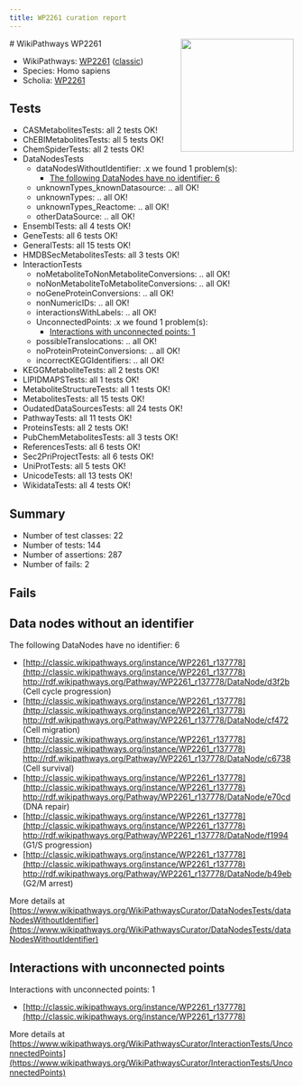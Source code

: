 ```yaml
---
title: WP2261 curation report
---
```


<img style="float: right; width: 200px" src="https://upload.wikimedia.org/wikipedia/commons/thumb/8/83/Wplogo_with_text_500.png/640px-Wplogo_with_text_500.png" />
# WikiPathways WP2261

* WikiPathways: [WP2261](https://wikipathways.org/pathways/WP2261) ([classic](https://classic.wikipathways.org/instance/WP2261))
* Species: Homo sapiens
* Scholia: [WP2261](https://scholia.toolforge.org/wikipathways/WP2261)
## Tests
* CASMetabolitesTests: all 2 tests OK!
* ChEBIMetabolitesTests: all 5 tests OK!
* ChemSpiderTests: all 2 tests OK!
* DataNodesTests
    * dataNodesWithoutIdentifier: .x we found 1 problem(s):
        * [The following DataNodes have no identifier: 6](#d2d32fa5)
    * unknownTypes_knownDatasource: .. all OK!
    * unknownTypes: .. all OK!
    * unknownTypes_Reactome: .. all OK!
    * otherDataSource: .. all OK!
* EnsemblTests: all 4 tests OK!
* GeneTests: all 6 tests OK!
* GeneralTests: all 15 tests OK!
* HMDBSecMetabolitesTests: all 3 tests OK!
* InteractionTests
    * noMetaboliteToNonMetaboliteConversions: .. all OK!
    * noNonMetaboliteToMetaboliteConversions: .. all OK!
    * noGeneProteinConversions: .. all OK!
    * nonNumericIDs: .. all OK!
    * interactionsWithLabels: .. all OK!
    * UnconnectedPoints: .x we found 1 problem(s):
        * [Interactions with unconnected points: 1](#35a61ad9)
    * possibleTranslocations: .. all OK!
    * noProteinProteinConversions: .. all OK!
    * incorrectKEGGIdentifiers: .. all OK!
* KEGGMetaboliteTests: all 2 tests OK!
* LIPIDMAPSTests: all 1 tests OK!
* MetaboliteStructureTests: all 1 tests OK!
* MetabolitesTests: all 15 tests OK!
* OudatedDataSourcesTests: all 24 tests OK!
* PathwayTests: all 11 tests OK!
* ProteinsTests: all 2 tests OK!
* PubChemMetabolitesTests: all 3 tests OK!
* ReferencesTests: all 6 tests OK!
* Sec2PriProjectTests: all 6 tests OK!
* UniProtTests: all 5 tests OK!
* UnicodeTests: all 13 tests OK!
* WikidataTests: all 4 tests OK!


## Summary

* Number of test classes: 22
* Number of tests: 144
* Number of assertions: 287
* Number of fails: 2

## Fails

<a name="d2d32fa5" />

## Data nodes without an identifier

The following DataNodes have no identifier: 6

* [http://classic.wikipathways.org/instance/WP2261_r137778](http://classic.wikipathways.org/instance/WP2261_r137778) http://rdf.wikipathways.org/Pathway/WP2261_r137778/DataNode/d3f2b (Cell cycle progression)
* [http://classic.wikipathways.org/instance/WP2261_r137778](http://classic.wikipathways.org/instance/WP2261_r137778) http://rdf.wikipathways.org/Pathway/WP2261_r137778/DataNode/cf472 (Cell migration)
* [http://classic.wikipathways.org/instance/WP2261_r137778](http://classic.wikipathways.org/instance/WP2261_r137778) http://rdf.wikipathways.org/Pathway/WP2261_r137778/DataNode/c6738 (Cell survival)
* [http://classic.wikipathways.org/instance/WP2261_r137778](http://classic.wikipathways.org/instance/WP2261_r137778) http://rdf.wikipathways.org/Pathway/WP2261_r137778/DataNode/e70cd (DNA repair)
* [http://classic.wikipathways.org/instance/WP2261_r137778](http://classic.wikipathways.org/instance/WP2261_r137778) http://rdf.wikipathways.org/Pathway/WP2261_r137778/DataNode/f1994 (G1/S progression)
* [http://classic.wikipathways.org/instance/WP2261_r137778](http://classic.wikipathways.org/instance/WP2261_r137778) http://rdf.wikipathways.org/Pathway/WP2261_r137778/DataNode/b49eb (G2/M arrest)


More details at [https://www.wikipathways.org/WikiPathwaysCurator/DataNodesTests/dataNodesWithoutIdentifier](https://www.wikipathways.org/WikiPathwaysCurator/DataNodesTests/dataNodesWithoutIdentifier)

<a name="35a61ad9" />

## Interactions with unconnected points

Interactions with unconnected points: 1

* [http://classic.wikipathways.org/instance/WP2261_r137778](http://classic.wikipathways.org/instance/WP2261_r137778)


More details at [https://www.wikipathways.org/WikiPathwaysCurator/InteractionTests/UnconnectedPoints](https://www.wikipathways.org/WikiPathwaysCurator/InteractionTests/UnconnectedPoints)

